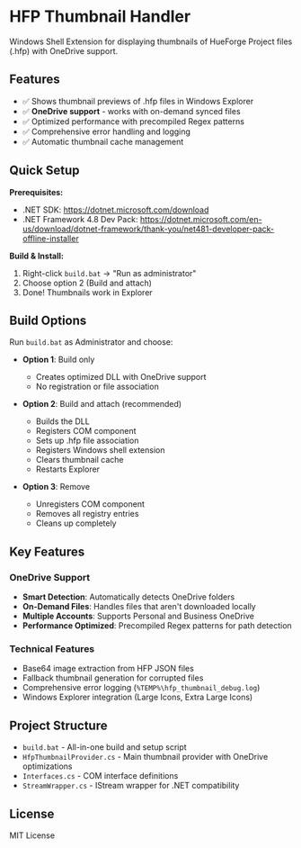 # HFP Thumbnail Handler

Windows Shell Extension for displaying thumbnails of HueForge Project files (.hfp) with OneDrive support.

## Features

- ✅ Shows thumbnail previews of .hfp files in Windows Explorer
- ✅ **OneDrive support** - works with on-demand synced files
- ✅ Optimized performance with precompiled Regex patterns
- ✅ Comprehensive error handling and logging
- ✅ Automatic thumbnail cache management

## Quick Setup

**Prerequisites:**
- .NET SDK: https://dotnet.microsoft.com/download
- .NET Framework 4.8 Dev Pack: https://dotnet.microsoft.com/en-us/download/dotnet-framework/thank-you/net481-developer-pack-offline-installer

**Build & Install:**
1. Right-click `build.bat` → "Run as administrator"
2. Choose option 2 (Build and attach)
3. Done! Thumbnails work in Explorer

## Build Options

Run `build.bat` as Administrator and choose:

- **Option 1**: Build only
  - Creates optimized DLL with OneDrive support
  - No registration or file association

- **Option 2**: Build and attach (recommended)
  - Builds the DLL
  - Registers COM component
  - Sets up .hfp file association
  - Registers Windows shell extension
  - Clears thumbnail cache
  - Restarts Explorer

- **Option 3**: Remove
  - Unregisters COM component
  - Removes all registry entries
  - Cleans up completely

## Key Features

### OneDrive Support
- **Smart Detection**: Automatically detects OneDrive folders
- **On-Demand Files**: Handles files that aren't downloaded locally
- **Multiple Accounts**: Supports Personal and Business OneDrive
- **Performance Optimized**: Precompiled Regex patterns for path detection

### Technical Features
- Base64 image extraction from HFP JSON files
- Fallback thumbnail generation for corrupted files
- Comprehensive error logging (`%TEMP%\hfp_thumbnail_debug.log`)
- Windows Explorer integration (Large Icons, Extra Large Icons)

## Project Structure

- `build.bat` - All-in-one build and setup script
- `HfpThumbnailProvider.cs` - Main thumbnail provider with OneDrive optimizations
- `Interfaces.cs` - COM interface definitions
- `StreamWrapper.cs` - IStream wrapper for .NET compatibility

## License

MIT License